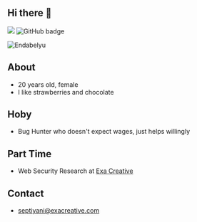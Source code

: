 ## Hi there 👋

![](https://komarev.com/ghpvc/?username=zyyyxptrr&label=zyyyxptrr+profile+visitor&style=for-the-badge)
<img src="https://img.shields.io/github/followers/zyyyxptrr?label=Followers&logo=GitHub&style=for-the-badge" alt="GitHub badge" />

   <img alt="Endabelyu" src="https://readme-typing-svg.herokuapp.com/?lines=zyyyxptrr;Cyber-Security-Researcher&font=Fira%20Code&width=440&height=45&color=68C3D4&vCenter=true&size=21"></a>
   
## About

- 20 years old, female
- I like strawberries and chocolate

## Hoby

- Bug Hunter who doesn't expect wages, just helps willingly

## Part Time

- Web Security Research at [Exa Creative](https://github.com/exacreativedev)

## Contact

- septiyani@exacreative.com
